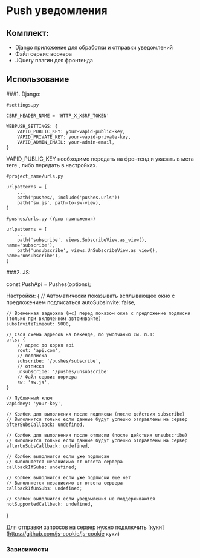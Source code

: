 # Push уведомления

## Комплект:

   * Django приложение для обработки и отправки уведомлений
   * Файл сервис воркера
   * JQuery плагин для фронтенда

## Использование

###1. Django:

```
#settings.py

CSRF_HEADER_NAME = 'HTTP_X_XSRF_TOKEN'

WEBPUSH_SETTINGS: {
    VAPID_PUBLIC_KEY: your-vapid-public-key,
    VAPID_PRIVATE_KEY: your-vapid-private-key,
    VAPID_ADMIN_EMAIL: your-admin-email,
}
```

VAPID_PUBLIC_KEY необходимо передать на фронтенд и указать в мета теге <meta name="vapid_key" content="your-key">, либо передать в настройках.

```
#project_name/urls.py

urlpatterns = [
    ...
    path('pushes/, include('pushes.urls'))
    path('sw.js', path-to-sw-view),
]

#pushes/urls.py (Урлы приложения)

urlpatterns = [
    ...
    path('subscribe', views.SubscribeView.as_view(), name='subscribe'),
    path('unsubscribe', views.UnSubscribeView.as_view(), name='unsubscribe'),
]
```

###2. JS:

const PushApi = Pushes(options);

Настройки:
{
    // Автоматически показывать всплывающее окно с предложением подписаться
    autoSubsInvite: false,

    // Временная задержка (мс) перед показом окна с предложение подписки (только при включенном автоинвайте)
    subsInviteTimeout: 5000,
    
    // Своя схема адресов на бекенде, по умолчанию см. п.1:
    urls: {
        // адрес до корня api
        root: 'api.com',
        // подписка
        subscribe: '/pushes/subscribe',
        // отписка
        unsubscribe: '/pushes/unsubscribe'
        // Файл сервис воркера
        sw: 'sw.js',
    }

    // Публичный ключ
    vapidKey: 'your-key',

    // Колбек для выполнения после подписки (после действия subscribe)
    // Выполнится только если данные будут успешно отправлены на сервер
    afterSubsCallback: undefined,

    // Колбек для выполнения после отписки (после действия unsubscribe)
    // Выполнится только если данные будут успешно отправлены на сервер
    afterUnSubsCallback: undefined,

    // Колбек выполнится если уже подписан
    // Выполняется независимо от ответа сервера
    callbackIfSubs: undefined;

    // Колбек выполнится если уже подписки еще нет
    // Выполняется независимо от ответа сервера
    callbackIfUnSubs: undefined;

    // Колбек выполнится если уведомления не поддерживаются
    notSupportedCallback: undefined,
}

Для отправки запросов на сервер нужно подключить [куки](https://github.com/js-cookie/js-cookie куки)

### Зависимости